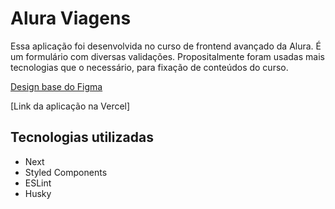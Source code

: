 # Alura Viagens

Essa aplicação foi desenvolvida no curso de frontend avançado da Alura. É um formulário com diversas validações. Propositalmente foram usadas mais tecnologias que o necessário, para fixação de conteúdos do curso.

[Design base do Figma](https://www.figma.com/file/v4nQPeKCVR4fxJHqmF4TjK/Desafio-Bootcamp-NextJS-M%C3%B3dulo-2-extra?node-id=0%3A1)

[Link da aplicação na Vercel]
## Tecnologias utilizadas
- Next
- Styled Components
- ESLint
- Husky